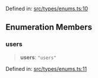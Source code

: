 Defined in: [src/types/enums.ts:10](https://github.com/bhavjitChauhan/khan-api/blob/67d30ab4498111952301bcaddbef9a132bf75105/src/types/enums.ts#L10)

## Enumeration Members

### users

> **users**: `"users"`

Defined in: [src/types/enums.ts:11](https://github.com/bhavjitChauhan/khan-api/blob/67d30ab4498111952301bcaddbef9a132bf75105/src/types/enums.ts#L11)
